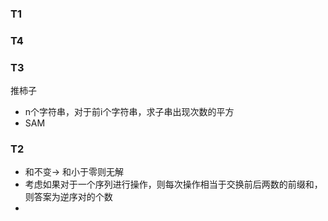 ### T1

### T4

### T3
推柿子
* n个字符串，对于前i个字符串，求子串出现次数的平方
* SAM

### T2
* 和不变-> 和小于零则无解
* 考虑如果对于一个序列进行操作，则每次操作相当于交换前后两数的前缀和，则答案为逆序对的个数
* 